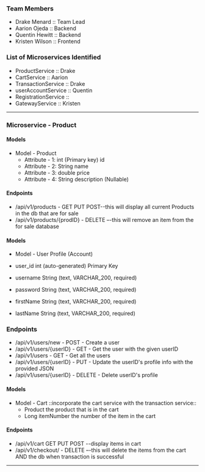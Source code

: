 ### Team Members
- Drake Menard    :: Team Lead
- Aarion Ojeda    :: Backend
- Quentin Hewitt  :: Backend
- Kristen Wilson  :: Frontend
### List of Microservices Identified 
- ProductService      :: Drake
- CartService         :: Aarion
- TransactionService  :: Drake 
- userAccountService  :: Quentin
- RegistrationService :: 
- GatewayService      :: Kristen
********************************* 
### Microservice - Product
#### Models 
- Model - Product
    - Attribute - 1: int (Primary key) id
    - Attribute - 2: String name
    - Attribute - 3: double price 
    - Attribute - 4: String description (Nullable)

#### Endpoints 
- /api/v1/products - GET PUT POST--this will display all current Products in the db that are for sale
- /api/v1/products/{prodID} - DELETE –-this will remove an item from the for sale database  


#### Models
- Model - User Profile (Account)

- user_id int (auto-generated) Primary Key
- username String (text, VARCHAR_200, required)
- password String (text, VARCHAR_200, required)
- firstName String (text, VARCHAR_200, required)
- lastName String (text, VARCHAR_200, required)

### Endpoints
- /api/v1/users/new - POST - Create a user
- /api/v1/users/{userID} - GET - Get the user with the given userID
- /api/v1/users - GET - Get all the users
- /api/v1/users/{userID} - PUT - Update the userID's profile info with the provided JSON
- /api/v1/users/{userID} - DELETE - Delete userID's profile 

#### Models
- Model - Cart ::incorporate the cart service with the transaction service::
    - Product the product that is in the cart
    - Long itemNumber the number of the item in the cart
    
#### Endpoints
- /api/v1/cart GET PUT POST --display items in cart
- /api/v1/checkout/ - DELETE –-this will delete the items from the cart AND the db when transaction is successful

    
    
********************************** 



